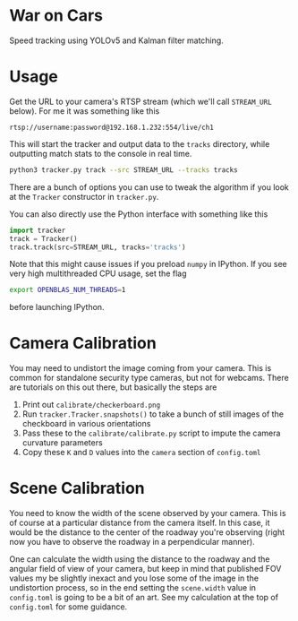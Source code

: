 # War on Cars

Speed tracking using YOLOv5 and Kalman filter matching.

# Usage

Get the URL to your camera's RTSP stream (which we'll call `STREAM_URL` below). For me it was something like this
```
rtsp://username:password@192.168.1.232:554/live/ch1
```

This will start the tracker and output data to the `tracks` directory, while outputting match stats to the console in real time.
```bash
python3 tracker.py track --src STREAM_URL --tracks tracks
```
There are a bunch of options you can use to tweak the algorithm if you look at the `Tracker` constructor in `tracker.py`.

You can also directly use the Python interface with something like this
```python
import tracker
track = Tracker()
track.track(src=STREAM_URL, tracks='tracks')
```
Note that this might cause issues if you preload `numpy` in IPython. If you see very high multithreaded CPU usage, set the flag
```bash
export OPENBLAS_NUM_THREADS=1
```
before launching IPython.

# Camera Calibration

You may need to undistort the image coming from your camera. This is common for standalone security type cameras, but not for webcams. There are tutorials on this out there, but basically the steps are
1. Print out `calibrate/checkerboard.png`
2. Run `tracker.Tracker.snapshots()` to take a bunch of still images of the checkboard in various orientations
3. Pass these to the `calibrate/calibrate.py` script to impute the camera curvature parameters
4. Copy these `K` and `D` values into the `camera` section of `config.toml`

# Scene Calibration

You need to know the width of the scene observed by your camera. This is of course at a particular distance from the camera itself. In this case, it would be the distance to the center of the roadway you're observing (right now you have to observe the roadway in a perpendicular manner).

One can calculate the width using the distance to the roadway and the angular field of view of your camera, but keep in mind that published FOV values my be slightly inexact and you lose some of the image in the undistortion process, so in the end setting the `scene.width` value in `config.toml` is going to be a bit of an art. See my calculation at the top of `config.toml` for some guidance.
